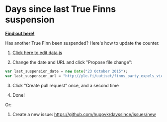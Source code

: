 # Days since last True Finns suspension

[**Find out here!**](https://hugovk.github.io/dayssince/lasttruefinnssuspension/)

Has another True Finn been suspended? Here's how to update the counter.

1. [Click here to edit data.js](https://github.com/hugovk/dayssince/lastukipsuspension/edit/gh-pages/data.js)

2. Change the date and URL and click "Propose file change":
  ```javascript
var last_suspension_date = new Date("23 October 2015");
var last_suspension_url = "http://yle.fi/uutiset/finns_party_expels_vice_chair_tynkkynen_soini_denies_witch_hunt/8407678";
  ```

3. Click "Create pull request" once, and a second time

4. Done!

Or:

1. Create a new issue: https://github.com/hugovk/dayssince/issues/new
